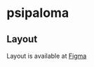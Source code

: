 # psipaloma

## Layout
Layout is available at [Figma][1] 

[1]: <https://www.figma.com/file/AhO1JShNGIxjRfeOEgPNDV/Paloma-2?node-id=0%3A1> "Figma"